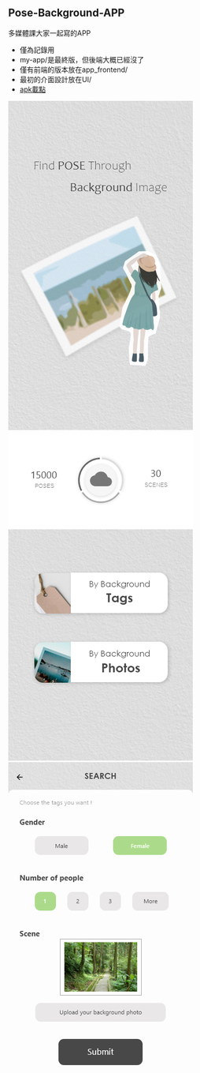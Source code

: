 ## Pose-Background-APP

多媒體課大家一起寫的APP
- 僅為記錄用
- my-app/是最終版，但後端大概已經沒了
- 僅有前端的版本放在app_frontend/
- 最初的介面設計放在UI/
- [apk載點](https://drive.google.com/file/d/1d2I0xDEwWY8pKdZCBY7v1Hex2JqPL0eo/view?usp=sharing)  

![loading](https://raw.githubusercontent.com/Charl0tte19/Pose-Background-APP/master/UI/00_loading.png)![index](https://raw.githubusercontent.com/Charl0tte19/Pose-Background-APP/master/UI/01_index.png)![by_photo](https://raw.githubusercontent.com/Charl0tte19/Pose-Background-APP/master/UI/03_by_photo.png)
